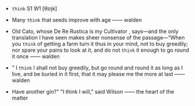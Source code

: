 - `think` S1 W1 [θɪŋk]



-  Many `think` that seeds improve with age —— walden

- Old Cato, whose De Re Rustica is my Cultivator , says﻿—and the only translation I have seen makes sheer nonsense of the passage﻿—“When you `think` of getting a farm turn it thus in your mind, not to buy greedily; nor spare your pains to look at it, and do not `think` it enough to go round it once —— walden

- ” I `think` I shall not buy greedily, but go round and round it as long as I live, and be buried in it first, that it may please me the more at last —— walden

-  Have another gin?" "I think I will," said Wilson —— the heart of the matter